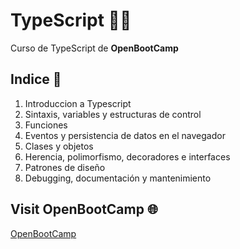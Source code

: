# TypeScript 👨‍💻
Curso de TypeScript de **OpenBootCamp**

## Indice 🎲
1. Introduccion a Typescript
2. Sintaxis, variables y estructuras de control
3. Funciones
4. Eventos y persistencia de datos en el navegador
5. Clases y objetos
6. Herencia, polimorfismo, decoradores e interfaces
7. Patrones de diseño
8. Debugging, documentación y mantenimiento

## Visit OpenBootCamp 🌐
[OpenBootCamp](https://campus.open-bootcamp.com/ "Go")
